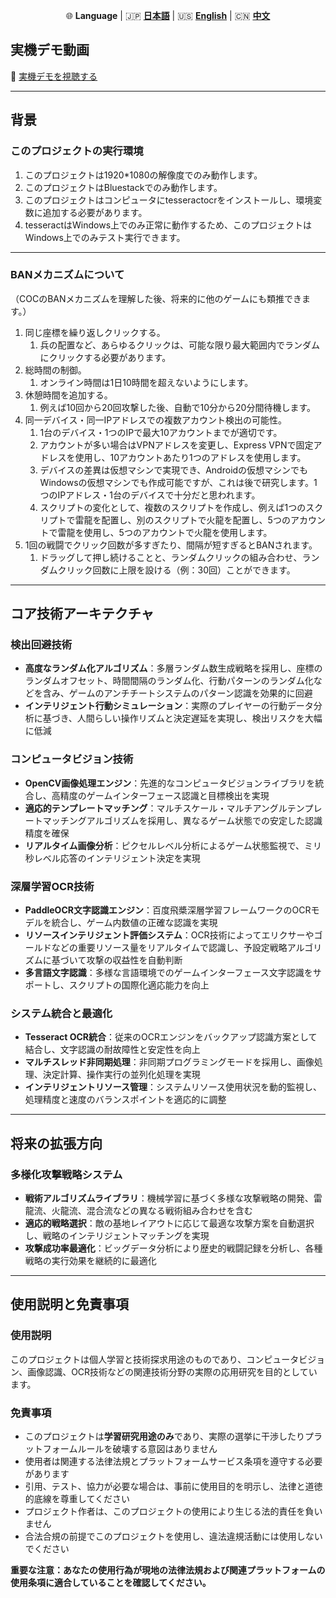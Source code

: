 <p align="center">
  🌐 <strong>Language</strong> | 🇯🇵 <a href="./README.md"><strong>日本語</strong></a> | 🇺🇸 <a href="./README_en.md"><strong>English</strong></a> | 🇨🇳 <a href="./README_ch.md"><strong>中文</strong></a>
</p>

## 実機デモ動画

🎥 [実機デモを視聴する](https://youtu.be/HaeDby77l3Y?si=QiLViY-oqofK0pSc)

---

## 背景

### このプロジェクトの実行環境

1. このプロジェクトは1920*1080の解像度でのみ動作します。
2. このプロジェクトはBluestackでのみ動作します。
3. このプロジェクトはコンピュータにtesseractocrをインストールし、環境変数に追加する必要があります。
4. tesseractはWindows上でのみ正常に動作するため、このプロジェクトはWindows上でのみテスト実行できます。

---

### BANメカニズムについて

（COCのBANメカニズムを理解した後、将来的に他のゲームにも類推できます。）
1. 同じ座標を繰り返しクリックする。
	1. 兵の配置など、あらゆるクリックは、可能な限り最大範囲内でランダムにクリックする必要があります。
2. 総時間の制御。
	1. オンライン時間は1日10時間を超えないようにします。
3. 休憩時間を追加する。
	1. 例えば10回から20回攻撃した後、自動で10分から20分間待機します。
4. 同一デバイス・同一IPアドレスでの複数アカウント検出の可能性。
	1. 1台のデバイス・1つのIPで最大10アカウントまでが適切です。
	2. アカウントが多い場合はVPNアドレスを変更し、Express VPNで固定アドレスを使用し、10アカウントあたり1つのアドレスを使用します。
	3. デバイスの差異は仮想マシンで実現でき、Androidの仮想マシンでもWindowsの仮想マシンでも作成可能ですが、これは後で研究します。1つのIPアドレス・1台のデバイスで十分だと思われます。
	4. スクリプトの変化として、複数のスクリプトを作成し、例えば1つのスクリプトで雷龍を配置し、別のスクリプトで火龍を配置し、5つのアカウントで雷龍を使用し、5つのアカウントで火龍を使用します。
5. 1回の戦闘でクリック回数が多すぎたり、間隔が短すぎるとBANされます。
	1. ドラッグして押し続けることと、ランダムクリックの組み合わせ、ランダムクリック回数に上限を設ける（例：30回）ことができます。

---

## コア技術アーキテクチャ

### 検出回避技術
- **高度なランダム化アルゴリズム**：多層ランダム数生成戦略を採用し、座標のランダムオフセット、時間間隔のランダム化、行動パターンのランダム化などを含み、ゲームのアンチチートシステムのパターン認識を効果的に回避
- **インテリジェント行動シミュレーション**：実際のプレイヤーの行動データ分析に基づき、人間らしい操作リズムと決定遅延を実現し、検出リスクを大幅に低減

### コンピュータビジョン技術
- **OpenCV画像処理エンジン**：先進的なコンピュータビジョンライブラリを統合し、高精度のゲームインターフェース認識と目標検出を実現
- **適応的テンプレートマッチング**：マルチスケール・マルチアングルテンプレートマッチングアルゴリズムを採用し、異なるゲーム状態での安定した認識精度を確保
- **リアルタイム画像分析**：ピクセルレベル分析によるゲーム状態監視で、ミリ秒レベル応答のインテリジェント決定を実現

### 深層学習OCR技術
- **PaddleOCR文字認識エンジン**：百度飛槳深層学習フレームワークのOCRモデルを統合し、ゲーム内数値の正確な認識を実現
- **リソースインテリジェント評価システム**：OCR技術によってエリクサーやゴールドなどの重要リソース量をリアルタイムで認識し、予設定戦略アルゴリズムに基づいて攻撃の収益性を自動判断
- **多言語文字認識**：多様な言語環境でのゲームインターフェース文字認識をサポートし、スクリプトの国際化適応能力を向上

### システム統合と最適化
- **Tesseract OCR統合**：従来のOCRエンジンをバックアップ認識方案として結合し、文字認識の耐故障性と安定性を向上
- **マルチスレッド非同期処理**：非同期プログラミングモードを採用し、画像処理、決定計算、操作実行の並列化処理を実現
- **インテリジェントリソース管理**：システムリソース使用状況を動的監視し、処理精度と速度のバランスポイントを適応的に調整

---

## 将来の拡張方向

### 多様化攻撃戦略システム
- **戦術アルゴリズムライブラリ**：機械学習に基づく多様な攻撃戦略の開発、雷龍流、火龍流、混合流などの異なる戦術組み合わせを含む
- **適応的戦略選択**：敵の基地レイアウトに応じて最適な攻撃方案を自動選択し、戦略のインテリジェントマッチングを実現
- **攻撃成功率最適化**：ビッグデータ分析により歴史的戦闘記録を分析し、各種戦略の実行効果を継続的に最適化

---

## 使用説明と免責事項

### 使用説明
このプロジェクトは個人学習と技術探求用途のものであり、コンピュータビジョン、画像認識、OCR技術などの関連技術分野の実際の応用研究を目的としています。

### 免責事項
- このプロジェクトは**学習研究用途のみ**であり、実際の選挙に干渉したりプラットフォームルールを破壊する意図はありません
- 使用者は関連する法律法規とプラットフォームサービス条項を遵守する必要があります
- 引用、テスト、協力が必要な場合は、事前に使用目的を明示し、法律と道徳的底線を尊重してください
- プロジェクト作者は、このプロジェクトの使用により生じる法的責任を負いません
- 合法合規の前提でこのプロジェクトを使用し、違法違規活動には使用しないでください

**重要な注意：あなたの使用行為が現地の法律法規および関連プラットフォームの使用条項に適合していることを確認してください。**
